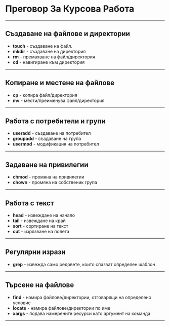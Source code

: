 # Преговор За Курсова Работа
---
## Създаване на файлове и директории

- **touch** - създаване на файл.
- **mkdir** - създаване на директория
- **rm** - премахване на файл/директория
- **cd** - навигиране към директория
---
## Копиране и местене на файлове

- **cp** - копира файл/директория
- **mv** - мести/преименува файл/директория
---
## Работа с потребители и групи

- **useradd** - създаване на потребител
- **groupadd** - създаване  на група
- **usermod** - модификация на потребител
---
## Задаване на привилегии

- **chmod** - промяна на привилегии
- **chown** - промяна на собственик група
---
## Работа с текст

- **head** - извеждане на начало
- **tail** - извеждане на край
- **sort** - сортиране на текст
- **cut** - изрязване на полета
---
## Регулярни изрази

- **grep** - извежда само редовете, които спазват определен шаблон
---
## Търсене на файлове

- **find** - намира файлове/директории, отговарящи на определено условие
- **locate** - намира файлове/директории по име
- **xargs** - подава намерените ресурси като аргумент на команда
---
